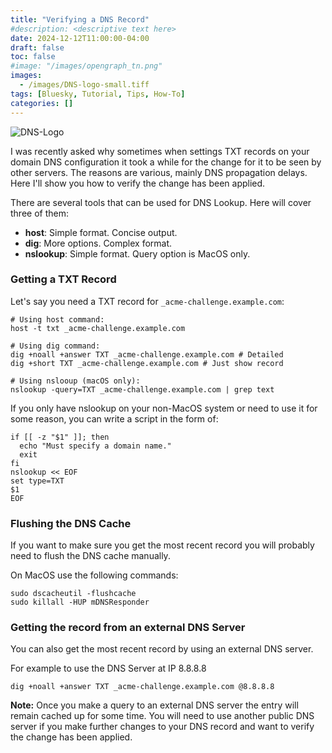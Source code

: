```yaml
---
title: "Verifying a DNS Record"
#description: <descriptive text here>
date: 2024-12-12T11:00:00-04:00
draft: false 
toc: false
#image: "/images/opengraph_tn.png"
images:
  - /images/DNS-logo-small.tiff
tags: [Bluesky, Tutorial, Tips, How-To]
categories: []
---
```


![DNS-Logo](/images/DNS-logo-small.tiff#floatleft)

I was recently asked why sometimes when settings TXT records on your domain DNS configuration it
took a while for the change for it to be seen by other servers. The reasons are various, mainly
DNS propagation delays. Here I'll show you how to verify the change has been applied.

<!--more-->

There are several tools that can be used for DNS Lookup. Here will cover three of them:

* **host**: Simple format. Concise output.
* **dig**: More options. Complex format.
* **nslookup**: Simple format. Query option is MacOS only. 

### Getting a TXT Record

Let's say you need a TXT record for `_acme-challenge.example.com`:

```shell
# Using host command:
host -t txt _acme-challenge.example.com

# Using dig command:
dig +noall +answer TXT _acme-challenge.example.com # Detailed
dig +short TXT _acme-challenge.example.com # Just show record

# Using nslooup (macOS only):
nslookup -query=TXT _acme-challenge.example.com | grep text
```

If you only have nslookup on your non-MacOS system or need to use it for some reason, 
you can write a script in the form of:

```shell
if [[ -z "$1" ]]; then
  echo "Must specify a domain name."
  exit
fi
nslookup << EOF
set type=TXT
$1
EOF
```

### Flushing the DNS Cache

If you want to make sure you get the most recent record you will probably need to flush the DNS cache manually.

On MacOS use the following commands:

```shell
sudo dscacheutil -flushcache
sudo killall -HUP mDNSResponder
```

### Getting the record from an external DNS Server

You can also get the most recent record by using an external DNS server.

For example to use the DNS Server at IP 8.8.8.8

```shell
dig +noall +answer TXT _acme-challenge.example.com @8.8.8.8
```

**Note:** Once you make a query to an external DNS server the entry will remain
cached up for some time. You will need to use another public DNS server if you make
further changes to your DNS record and want to verify the change has been applied.
